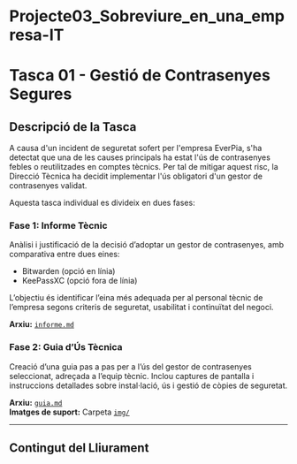 # Projecte03_Sobreviure_en_una_empresa-IT
# Tasca 01 - Gestió de Contrasenyes Segures

## Descripció de la Tasca

A causa d'un incident de seguretat sofert per l'empresa EverPia, s'ha detectat que una de les causes principals ha estat l'ús de contrasenyes febles o reutilitzades en comptes tècnics. Per tal de mitigar aquest risc, la Direcció Tècnica ha decidit implementar l'ús obligatori d'un gestor de contrasenyes validat.

Aquesta tasca individual es divideix en dues fases:

### Fase 1: Informe Tècnic
Anàlisi i justificació de la decisió d’adoptar un gestor de contrasenyes, amb comparativa entre dues eines:

- Bitwarden (opció en línia)
- KeePassXC (opció fora de línia)

L’objectiu és identificar l’eina més adequada per al personal tècnic de l’empresa segons criteris de seguretat, usabilitat i continuïtat del negoci.

**Arxiu:** [`informe.md`](./informe.md)

### Fase 2: Guia d’Ús Tècnica
Creació d’una guia pas a pas per a l’ús del gestor de contrasenyes seleccionat, adreçada a l’equip tècnic. Inclou captures de pantalla i instruccions detallades sobre instal·lació, ús i gestió de còpies de seguretat.

**Arxiu:** [`guia.md`](./guia.md)  
**Imatges de suport:** Carpeta [`img/`](./img)

---

## Contingut del Lliurament
